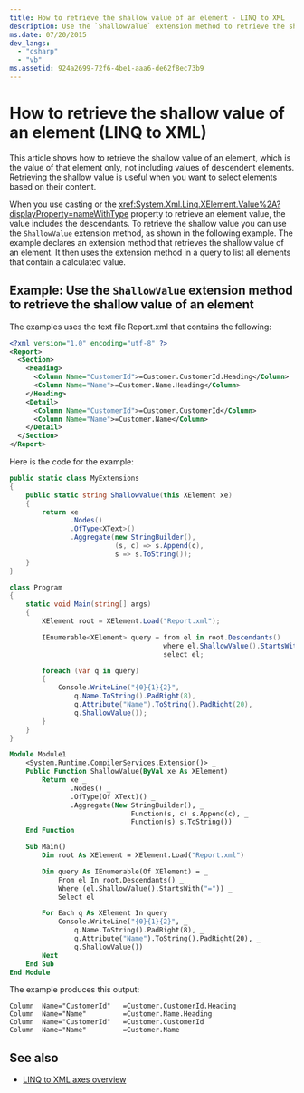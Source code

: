 ```yaml
---
title: How to retrieve the shallow value of an element - LINQ to XML
description: Use the `ShallowValue` extension method to retrieve the shallow value of an element. The shallow value is the value of that element only; that is, it doesn't include the values of descendant elements.
ms.date: 07/20/2015
dev_langs:
  - "csharp"
  - "vb"
ms.assetid: 924a2699-72f6-4be1-aaa6-de62f8ec73b9
---
```

# How to retrieve the shallow value of an element (LINQ to XML)

This article shows how to retrieve the shallow value of an element, which is the value of that element only, not including values of descendent elements. Retrieving the shallow value is useful when you want to select elements based on their content.

When you use casting or the <xref:System.Xml.Linq.XElement.Value%2A?displayProperty=nameWithType> property to retrieve an element value, the value includes the descendants. To retrieve the shallow value you can use the `ShallowValue` extension method, as shown in the following example. The example declares an extension method that retrieves the shallow value of an element. It then uses the extension method in a query to list all elements that contain a calculated value.

## Example: Use the `ShallowValue` extension method to retrieve the shallow value of an element

The examples uses the text file Report.xml that contains the following:

```xml
<?xml version="1.0" encoding="utf-8" ?>
<Report>
  <Section>
    <Heading>
      <Column Name="CustomerId">=Customer.CustomerId.Heading</Column>
      <Column Name="Name">=Customer.Name.Heading</Column>
    </Heading>
    <Detail>
      <Column Name="CustomerId">=Customer.CustomerId</Column>
      <Column Name="Name">=Customer.Name</Column>
    </Detail>
  </Section>
</Report>
```

Here is the code for the example:

```csharp
public static class MyExtensions
{
    public static string ShallowValue(this XElement xe)
    {
        return xe
               .Nodes()
               .OfType<XText>()
               .Aggregate(new StringBuilder(),
                          (s, c) => s.Append(c),
                          s => s.ToString());
    }
}

class Program
{
    static void Main(string[] args)
    {
        XElement root = XElement.Load("Report.xml");

        IEnumerable<XElement> query = from el in root.Descendants()
                                      where el.ShallowValue().StartsWith("=")
                                      select el;

        foreach (var q in query)
        {
            Console.WriteLine("{0}{1}{2}",
                q.Name.ToString().PadRight(8),
                q.Attribute("Name").ToString().PadRight(20),
                q.ShallowValue());
        }
    }
}
```

```vb
Module Module1
    <System.Runtime.CompilerServices.Extension()> _
    Public Function ShallowValue(ByVal xe As XElement)
        Return xe _
               .Nodes() _
               .OfType(Of XText)() _
               .Aggregate(New StringBuilder(), _
                              Function(s, c) s.Append(c), _
                              Function(s) s.ToString())
    End Function

    Sub Main()
        Dim root As XElement = XElement.Load("Report.xml")

        Dim query As IEnumerable(Of XElement) = _
            From el In root.Descendants() _
            Where (el.ShallowValue().StartsWith("=")) _
            Select el

        For Each q As XElement In query
            Console.WriteLine("{0}{1}{2}", _
                q.Name.ToString().PadRight(8), _
                q.Attribute("Name").ToString().PadRight(20), _
                q.ShallowValue())
        Next
    End Sub
End Module
```

The example produces this output:

```output
Column  Name="CustomerId"   =Customer.CustomerId.Heading
Column  Name="Name"         =Customer.Name.Heading
Column  Name="CustomerId"   =Customer.CustomerId
Column  Name="Name"         =Customer.Name
```

## See also

- [LINQ to XML axes overview](linq-xml-axes-overview.md)
